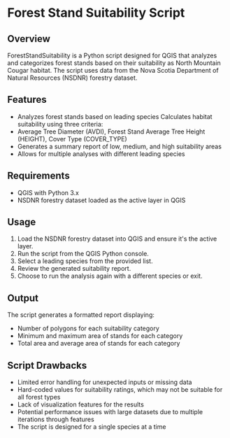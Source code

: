 
# Forest Stand Suitability Script
## Overview
ForestStandSuitability is a Python script designed for QGIS that analyzes and categorizes forest stands based on their suitability as North Mountain Cougar habitat. The script uses data from the Nova Scotia Department of Natural Resources (NSDNR) forestry dataset.
## Features
* Analyzes forest stands based on leading species
Calculates habitat suitability using three criteria:
* Average Tree Diameter (AVDI), Forest Stand Average Tree Height (HEIGHT), Cover Type (COVER_TYPE)
* Generates a summary report of low, medium, and high suitability areas
* Allows for multiple analyses with different leading species
## Requirements
* QGIS with Python 3.x
* NSDNR forestry dataset loaded as the active layer in QGIS
## Usage
1. Load the NSDNR forestry dataset into QGIS and ensure it's the active layer.
2. Run the script from the QGIS Python console.
3. Select a leading species from the provided list.
4. Review the generated suitability report.
5. Choose to run the analysis again with a different species or exit.
## Output
The script generates a formatted report displaying:
-  Number of polygons for each suitability category
- Minimum and maximum area of stands for each category
- Total area and average area of stands for each category
## Script Drawbacks 
- Limited error handling for unexpected inputs or missing data
- Hard-coded values for suitability ratings, which may not be suitable for all forest types
- Lack of visualization features for the results
- Potential performance issues with large datasets due to multiple iterations through features
- The script is designed for a single species at a time
